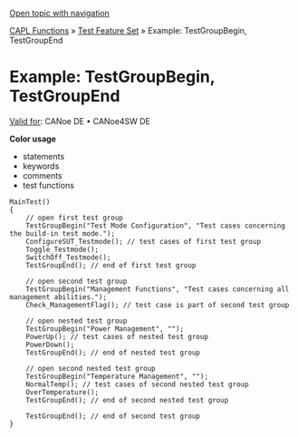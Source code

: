 [Open topic with navigation](../../../../../CANoeDEFamily.htm#Topics/CAPLFunctions/Test/Functions/CAPLfunctionsTFSExampleTestGroupBeginTestGroupEnd.md)

[CAPL Functions](../../CAPLfunctions.md) » [Test Feature Set](../CAPLfunctionsTFSOverview.md) » Example: TestGroupBegin, TestGroupEnd

# Example: TestGroupBegin, TestGroupEnd

[Valid for](../../../Shared/FeatureAvailability.md): CANoe DE • CANoe4SW DE

**Color usage**

- statements
- keywords
- comments
- test functions

```
MainTest()
{
    // open first test group
    TestGroupBegin("Test Mode Configuration", "Test cases concerning the build-in test mode.");
    ConfigureSUT_Testmode(); // test cases of first test group
    Toggle_Testmode();
    SwitchOff_Testmode();
    TestGroupEnd(); // end of first test group

    // open second test group
    TestGroupBegin("Management Functions", "Test cases concerning all management abilities.");
    Check_ManagementFlag(); // test case is part of second test group

    // open nested test group
    TestGroupBegin("Power Management", "");
    PowerUp(); // test cases of nested test group
    PowerDown();
    TestGroupEnd(); // end of nested test group

    // open second nested test group
    TestGroupBegin("Temperature Management", "");
    NormalTemp(); // test cases of second nested test group
    OverTemperature();
    TestGroupEnd(); // end of second nested test group

    TestGroupEnd(); // end of second test group
}
```
